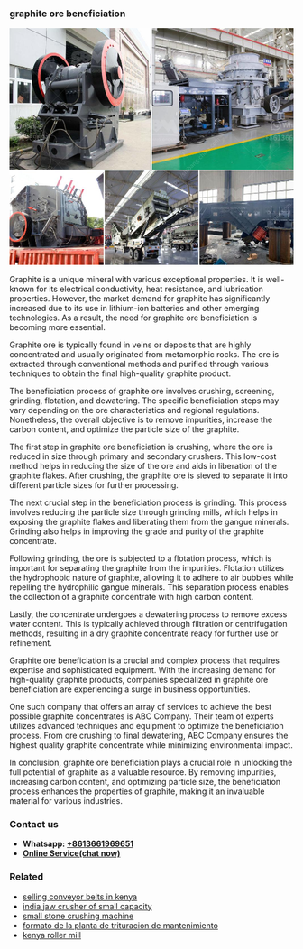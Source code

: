 <h3>graphite ore beneficiation</h3><img src='1702260335.jpg' alt=''><p>Graphite is a unique mineral with various exceptional properties. It is well-known for its electrical conductivity, heat resistance, and lubrication properties. However, the market demand for graphite has significantly increased due to its use in lithium-ion batteries and other emerging technologies. As a result, the need for graphite ore beneficiation is becoming more essential.</p><p>Graphite ore is typically found in veins or deposits that are highly concentrated and usually originated from metamorphic rocks. The ore is extracted through conventional methods and purified through various techniques to obtain the final high-quality graphite product.</p><p>The beneficiation process of graphite ore involves crushing, screening, grinding, flotation, and dewatering. The specific beneficiation steps may vary depending on the ore characteristics and regional regulations. Nonetheless, the overall objective is to remove impurities, increase the carbon content, and optimize the particle size of the graphite.</p><p>The first step in graphite ore beneficiation is crushing, where the ore is reduced in size through primary and secondary crushers. This low-cost method helps in reducing the size of the ore and aids in liberation of the graphite flakes. After crushing, the graphite ore is sieved to separate it into different particle sizes for further processing.</p><p>The next crucial step in the beneficiation process is grinding. This process involves reducing the particle size through grinding mills, which helps in exposing the graphite flakes and liberating them from the gangue minerals. Grinding also helps in improving the grade and purity of the graphite concentrate.</p><p>Following grinding, the ore is subjected to a flotation process, which is important for separating the graphite from the impurities. Flotation utilizes the hydrophobic nature of graphite, allowing it to adhere to air bubbles while repelling the hydrophilic gangue minerals. This separation process enables the collection of a graphite concentrate with high carbon content.</p><p>Lastly, the concentrate undergoes a dewatering process to remove excess water content. This is typically achieved through filtration or centrifugation methods, resulting in a dry graphite concentrate ready for further use or refinement.</p><p>Graphite ore beneficiation is a crucial and complex process that requires expertise and sophisticated equipment. With the increasing demand for high-quality graphite products, companies specialized in graphite ore beneficiation are experiencing a surge in business opportunities.</p><p>One such company that offers an array of services to achieve the best possible graphite concentrates is ABC Company. Their team of experts utilizes advanced techniques and equipment to optimize the beneficiation process. From ore crushing to final dewatering, ABC Company ensures the highest quality graphite concentrate while minimizing environmental impact.</p><p>In conclusion, graphite ore beneficiation plays a crucial role in unlocking the full potential of graphite as a valuable resource. By removing impurities, increasing carbon content, and optimizing particle size, the beneficiation process enhances the properties of graphite, making it an invaluable material for various industries.</p><h3>Contact us</h3><ul><li><strong>Whatsapp:&nbsp;<a href="https://wa.me/8613661969651">+8613661969651</a></strong></li><li><a href="https://swt.shibang-china.com/?git&amp;zhl&amp;graphite ore beneficiation"><strong>Online Service(chat now)</strong></a></li></ul><h3>Related</h3><ul><li><a href='selling conveyor belts in kenya.md'>selling conveyor belts in kenya</a></li><li><a href='india jaw crusher of small capacity.md'>india jaw crusher of small capacity</a></li><li><a href='small stone crushing machine.md'>small stone crushing machine</a></li><li><a href='formato de la planta de trituracion de mantenimiento.md'>formato de la planta de trituracion de mantenimiento</a></li><li><a href='kenya roller mill.md'>kenya roller mill</a></li></ul>